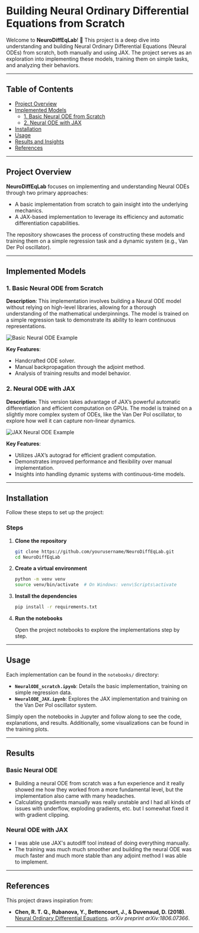 # Building Neural Ordinary Differential Equations from Scratch

Welcome to **NeuroDiffEqLab**! 🚀 This project is a deep dive into understanding and building Neural Ordinary Differential Equations (Neural ODEs) from scratch, both manually and using JAX. The project serves as an exploration into implementing these models, training them on simple tasks, and analyzing their behaviors.



---

## Table of Contents
- [Project Overview](#project-overview)
- [Implemented Models](#implemented-models)
  - [1. Basic Neural ODE from Scratch](#1-basic-neural-ode-from-scratch)
  - [2. Neural ODE with JAX](#2-neural-ode-with-jax)
- [Installation](#installation)
- [Usage](#usage)
- [Results and Insights](#results-and-insights)
- [References](#references)

---

## Project Overview

**NeuroDiffEqLab** focuses on implementing and understanding Neural ODEs through two primary approaches:
- A basic implementation from scratch to gain insight into the underlying mechanics.
- A JAX-based implementation to leverage its efficiency and automatic differentiation capabilities.

The repository showcases the process of constructing these models and training them on a simple regression task and a dynamic system (e.g., Van Der Pol oscillator).

---

## Implemented Models

### 1. Basic Neural ODE from Scratch

**Description**: This implementation involves building a Neural ODE model without relying on high-level libraries, allowing for a thorough understanding of the mathematical underpinnings. The model is trained on a simple regression task to demonstrate its ability to learn continuous representations.

![Basic Neural ODE Example](images/neural_ode_example.png)

**Key Features**:
- Handcrafted ODE solver.
- Manual backpropagation through the adjoint method.
- Analysis of training results and model behavior.

### 2. Neural ODE with JAX

**Description**: This version takes advantage of JAX’s powerful automatic differentiation and efficient computation on GPUs. The model is trained on a slightly more complex system of ODEs, like the Van Der Pol oscillator, to explore how well it can capture non-linear dynamics.

![JAX Neural ODE Example](images/jax_neural_ode_example.png)

**Key Features**:
- Utilizes JAX’s autograd for efficient gradient computation.
- Demonstrates improved performance and flexibility over manual implementation.
- Insights into handling dynamic systems with continuous-time models.

---

## Installation

Follow these steps to set up the project:


### Steps

1. **Clone the repository**

    ```bash
    git clone https://github.com/yourusername/NeuroDiffEqLab.git
    cd NeuroDiffEqLab
    ```

2. **Create a virtual environment**

    ```bash
    python -m venv venv
    source venv/bin/activate  # On Windows: venv\Scripts\activate
    ```

3. **Install the dependencies**

    ```bash
    pip install -r requirements.txt
    ```

4. **Run the notebooks**

    Open the project notebooks to explore the implementations step by step.

---

## Usage

Each implementation can be found in the `notebooks/` directory:

- **`NeuralODE_scratch.ipynb`**: Details the basic implementation, training on simple regression data.
- **`NeuralODE_JAX.ipynb`**: Explores the JAX implementation and training on the Van Der Pol oscillator system.

Simply open the notebooks in Jupyter and follow along to see the code, explanations, and results. Additionally, some visualizations can be found in the training plots.

---

## Results

### Basic Neural ODE
- Building a neural ODE from scratch was a fun experience and it really showed me how they worked from a more fundamental level, but the implementation also came with many headaches.
- Calculating gradients manually was really unstable and I had all kinds of issues with underflow, exploding gradients, etc. but I somewhat fixed it with gradient clipping.

### Neural ODE with JAX
- I was able use JAX's autodiff tool instead of doing everything manually.
- The training was much much smoother and building the neural ODE was much faster and much more stable than any adjoint method I was able to implement.

---

## References

This project draws inspiration from:

- **Chen, R. T. Q., Rubanova, Y., Bettencourt, J., & Duvenaud, D. (2018)**. [Neural Ordinary Differential Equations](https://arxiv.org/abs/1806.07366). *arXiv preprint arXiv:1806.07366*.

---
